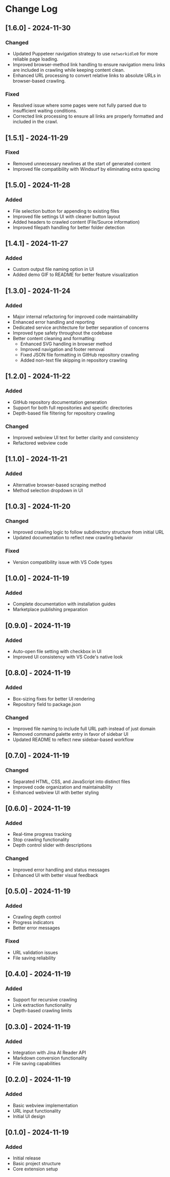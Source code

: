 # Change Log

## [1.6.0] - 2024-11-30

### Changed
- Updated Puppeteer navigation strategy to use `networkidle0` for more reliable page loading.
- Improved browser-method link handling to ensure navigation menu links are included in crawling while keeping content clean.
- Enhanced URL processing to convert relative links to absolute URLs in browser-based crawling.

### Fixed
- Resolved issue where some pages were not fully parsed due to insufficient waiting conditions.
- Corrected link processing to ensure all links are properly formatted and included in the crawl.

## [1.5.1] - 2024-11-29

### Fixed
- Removed unnecessary newlines at the start of generated content
- Improved file compatibility with Windsurf by eliminating extra spacing

## [1.5.0] - 2024-11-28

### Added
- File selection button for appending to existing files
- Improved file settings UI with cleaner button layout
- Added headers to crawled content (File/Source information)
- Improved filepath handling for better folder detection

## [1.4.1] - 2024-11-27

### Added
- Custom output file naming option in UI
- Added demo GIF to README for better feature visualization

## [1.3.0] - 2024-11-24

### Added
- Major internal refactoring for improved code maintainability
- Enhanced error handling and reporting
- Dedicated service architecture for better separation of concerns
- Improved type safety throughout the codebase
- Better content cleaning and formatting:
  - Enhanced SVG handling in browser method
  - Improved navigation and footer removal
  - Fixed JSON file formatting in GitHub repository crawling
  - Added non-text file skipping in repository crawling

## [1.2.0] - 2024-11-22

### Added
- GitHub repository documentation generation
- Support for both full repositories and specific directories
- Depth-based file filtering for repository crawling

### Changed
- Improved webview UI text for better clarity and consistency
- Refactored webview code

## [1.1.0] - 2024-11-21

### Added
- Alternative browser-based scraping method
- Method selection dropdown in UI

## [1.0.3] - 2024-11-20

### Changed
- Improved crawling logic to follow subdirectory structure from initial URL
- Updated documentation to reflect new crawling behavior

### Fixed
- Version compatibility issue with VS Code types

## [1.0.0] - 2024-11-19

### Added
- Complete documentation with installation guides
- Marketplace publishing preparation

## [0.9.0] - 2024-11-19

### Added
- Auto-open file setting with checkbox in UI
- Improved UI consistency with VS Code's native look

## [0.8.0] - 2024-11-19

### Added
- Box-sizing fixes for better UI rendering
- Repository field to package.json

### Changed
- Improved file naming to include full URL path instead of just domain
- Removed command palette entry in favor of sidebar UI
- Updated README to reflect new sidebar-based workflow

## [0.7.0] - 2024-11-19

### Changed
- Separated HTML, CSS, and JavaScript into distinct files
- Improved code organization and maintainability
- Enhanced webview UI with better styling

## [0.6.0] - 2024-11-19

### Added
- Real-time progress tracking
- Stop crawling functionality
- Depth control slider with descriptions

### Changed
- Improved error handling and status messages
- Enhanced UI with better visual feedback

## [0.5.0] - 2024-11-19

### Added
- Crawling depth control
- Progress indicators
- Better error messages

### Fixed
- URL validation issues
- File saving reliability

## [0.4.0] - 2024-11-19

### Added
- Support for recursive crawling
- Link extraction functionality
- Depth-based crawling limits

## [0.3.0] - 2024-11-19

### Added
- Integration with Jina AI Reader API
- Markdown conversion functionality
- File saving capabilities

## [0.2.0] - 2024-11-19

### Added
- Basic webview implementation
- URL input functionality
- Initial UI design

## [0.1.0] - 2024-11-19

### Added
- Initial release
- Basic project structure
- Core extension setup
